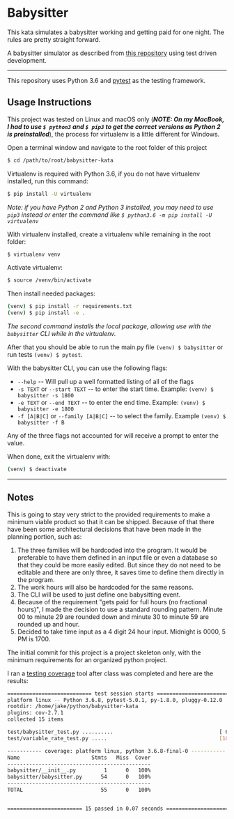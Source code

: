 # Babysitter
This kata simulates a babysitter working and getting paid for one night. The rules are pretty straight forward.

A babysitter simulator as described from [this repository](https://github.com/PillarTechnology/kata-babysitter) using test driven development.

---

This repository uses Python 3.6 and [pytest](https://pytest.org) as the testing framework.

## Usage Instructions

This project was tested on Linux and macOS only (***NOTE: On my MacBook, I had to use `$ python3` and `$ pip3` to get the correct versions as Python 2 is preinstalled***), the process for virtualenv is a little different for Windows.

Open a terminal window and navigate to the root folder of this project

```bash
$ cd /path/to/root/babysitter-kata
```

Virtualenv is required with Python 3.6, if you do not have virtualenv installed, run this command:

```bash
$ pip install -U virtualenv
```

*Note: if you have Python 2 and Python 3 installed, you may need to use `pip3` instead or enter the command like `$ python3.6 -m pip install -U virtualenv`*

With virtualenv installed, create a virtualenv while remaining in the root folder:

```bash
$ virtualenv venv
```

Activate virtualenv:

```bash
$ source /venv/bin/activate
```

Then install needed packages:

```bash
(venv) $ pip install -r requirements.txt
(venv) $ pip install -e .
```
*The second command installs the local package, allowing use with the `babysitter` CLI while in the virtualenv.*

After that you should be able to run the main.py file `(venv) $ babysitter` or run tests `(venv) $ pytest`. 

With the babysitter CLI, you can use the following flags:

- `--help` -- Will pull up a well formatted listing of all of the flags
- `-s TEXT` or `--start TEXT` -- to enter the start time. Example: `(venv) $ babysitter -s 1800`
- `-e TEXT` or `--end TEXT` -- to enter the end time. Example: `(venv) $ babysitter -e 1800`
- `-f [A|B|C]` or `--family [A|B|C]` -- to select the family. Example `(venv) $ babysitter -f B`

Any of the three flags not accounted for will receive a prompt to enter the value.

When done, exit the virtualenv with:

```bash
(venv) $ deactivate
```

---

## Notes

This is going to stay very strict to the provided requirements to make a minimum viable product so that it can be shipped. Because of that there have been some architectural decisions that have been made in the planning portion, such as:

1. The three families will be hardcoded into the program. It would be preferable to have them defined in an input file or even a database so that they could be more easily edited. But since they do not need to be editable and there are only three, it saves time to define them directly in the program.
2. The work hours will also be hardcoded for the same reasons.
3. The CLI will be used to just define one babysitting event.
4. Because of the requirement "gets paid for full hours (no fractional hours)", I made the decision to use a standard rounding pattern. Minute 00 to minute 29 are rounded down and minute 30 to minute 59 are rounded up and hour.
5. Decided to take time input as a 4 digit 24 hour input. Midnight is 0000, 5 PM is 1700.

The initial commit for this project is a project skeleton only, with the minimum requirements for an organized python project.

I ran a [testing coverage](https://pypi.org/project/pytest-cov/) tool after class was completed and here are the results:

```bash
=========================== test session starts ===========================
platform linux -- Python 3.6.8, pytest-5.0.1, py-1.8.0, pluggy-0.12.0
rootdir: /home/jake/python/babysitter-kata
plugins: cov-2.7.1
collected 15 items

test/babysitter_test.py ..........                                  [ 66%]
test/variable_rate_test.py .....                                    [100%]

----------- coverage: platform linux, python 3.6.8-final-0 -----------
Name                       Stmts   Miss  Cover
----------------------------------------------
babysitter/__init__.py         1      0   100%
babysitter/babysitter.py      54      0   100%
----------------------------------------------
TOTAL                         55      0   100%


======================== 15 passed in 0.07 seconds ========================
```
